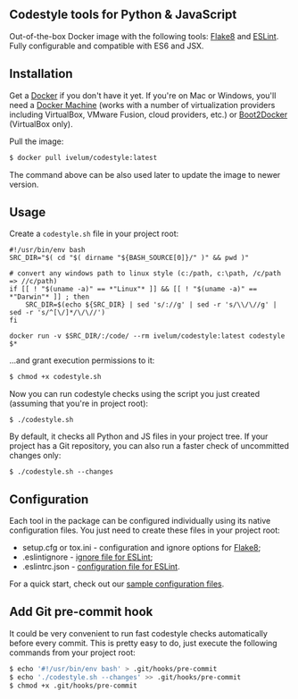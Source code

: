 ## Codestyle tools for Python & JavaScript

Out-of-the-box Docker image with the following tools: [Flake8](http://flake8.readthedocs.org)
and [ESLint](http://eslint.org).  Fully configurable and compatible with ES6 and JSX.

## Installation

Get a [Docker](https://www.docker.com) if you don't have it yet. If you're on Mac or
Windows, you'll need a [Docker Machine](https://docs.docker.com/machine/) (works with
a number of  virtualization providers including VirtualBox, VMware Fusion, cloud providers,
etc.)  or [Boot2Docker](http://boot2docker.io) (VirtualBox only).

Pull the image:

```sh
$ docker pull ivelum/codestyle:latest
```

The command above can be also used later to update the image to newer version.

## Usage

Create a `codestyle.sh` file in your project root:

```
#!/usr/bin/env bash
SRC_DIR="$( cd "$( dirname "${BASH_SOURCE[0]}/" )" && pwd )"

# convert any windows path to linux style (c:/path, c:\path, /c/path => //c/path)
if [[ ! "$(uname -a)" == *"Linux"* ]] && [[ ! "$(uname -a)" == *"Darwin"* ]] ; then
    SRC_DIR=$(echo ${SRC_DIR} | sed 's/://g' | sed -r 's/\\/\//g' | sed -r 's/^[\/]*/\/\//')
fi

docker run -v $SRC_DIR/:/code/ --rm ivelum/codestyle:latest codestyle $*
```

...and grant execution permissions to it:

```sh
$ chmod +x codestyle.sh
```

Now you can run codestyle checks using the script you just created (assuming
that you're in project root):

```
$ ./codestyle.sh
```

By default, it checks all Python and JS files in your project tree. If your
project has a Git repository, you can also run a faster check of uncommitted
changes only:

```
$ ./codestyle.sh --changes
```

## Configuration

Each tool in the package can be configured individually using its native
configuration files. You just need to create these files in your project
root:

* setup.cfg or tox.ini - configuration and ignore options for
  [Flake8](http://flake8.readthedocs.org/en/latest/config.html);
* .eslintignore - [ignore file for ESLint](http://eslint.org/docs/user-guide/configuring#ignoring-files-and-directories);
* .eslintrc.json - [configuration file for ESLint](http://eslint.org/docs/user-guide/configuring).

For a quick start, check out our
[sample configuration files](https://github.com/ivelum/codestyle/tree/master/samples).

## Add Git pre-commit hook

It could be very convenient to run fast codestyle checks automatically before every commit.
This is pretty easy to do, just execute the following commands from your project root:

```sh
$ echo '#!/usr/bin/env bash' > .git/hooks/pre-commit
$ echo './codestyle.sh --changes' >> .git/hooks/pre-commit
$ chmod +x .git/hooks/pre-commit
```
